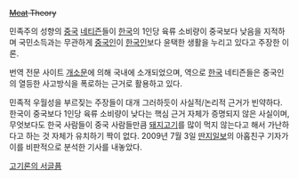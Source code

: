 <del>[Meat](%EA%B3%A0%EA%B8%B0.md) Theory</del>

민족주의 성향의 [중국](%EC%A4%91%EA%B5%AD.md)
[네티즌](%EB%84%A4%ED%8B%B0%EC%A6%8C.md)들이 [한국](%ED%95%9C%EA%B5%AD.md)의 1인당
육류 소비량이 중국보다 낮음을 지적하며 국민소득과는 무관하게 [중국인](%EC%A4%91%EA%B5%AD%EC%9D%B8.md)이
[한국인](%ED%95%9C%EA%B5%AD%EC%9D%B8.md)보다 윤택한 생활을 누리고 있다고 주장한 이론.

번역 전문 사이트 [개소문](%EA%B0%9C%EC%86%8C%EB%AC%B8.md)에 의해 국내에 소개되었으며, 역으로
[한국](%ED%95%9C%EA%B5%AD.md) 네티즌들은 중국인의 열등한 사고방식을 폭로하는 근거로 활용하고 있다.

민족적 우월성을 부르짖는 주장들이 대개 그러하듯이 사실적/논리적 근거가 빈약하다. 한국이 중국보다 1인당 육류 소비량이 낮다는 핵심 근거
자체가 증명되지 않은 사실이며, 무엇보다도 한국 사람들이 중국 사람들만큼
[돼지고기](%EB%8F%BC%EC%A7%80%EA%B3%A0%EA%B8%B0.md)를 많이 먹지 않는다고 해서 가난하다고 하는 것
자체가 유치하기 짝이 없다. 2009년 7월 3일
[딴지일보](%EB%94%B4%EC%A7%80%EC%9D%BC%EB%B3%B4.md)의 아홉친구 기자가 이를 비판적으로 분석한 기사를
내놓았다.

[고기론의 서글픔](http://www.ddanzi.com/ddanziNews/618542)

